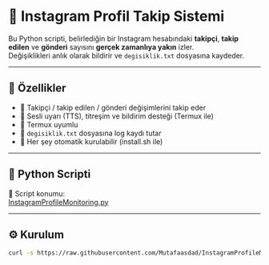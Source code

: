 # 📸 Instagram Profil Takip Sistemi

Bu Python scripti, belirlediğin bir Instagram hesabındaki **takipçi**, **takip edilen** ve **gönderi** sayısını **gerçek zamanlıya yakın** izler.  
Değişiklikleri anlık olarak bildirir ve `degisiklik.txt` dosyasına kaydeder.

---

## 🚀 Özellikler

- 🔁 Takipçi / takip edilen / gönderi değişimlerini takip eder
- 🔔 Sesli uyarı (TTS), titreşim ve bildirim desteği (Termux ile)
- 🧠 Termux uyumlu
- 📝 `degisiklik.txt` dosyasına log kaydı tutar
- 🔧 Her şey otomatik kurulabilir (install.sh ile)

---

## 🧪 Python Scripti

📄 Script konumu:  
[InstagramProfileMonitoring.py](https://raw.githubusercontent.com/Mutafaasdad/InstagramProfileMonitoring/refs/heads/main/InstagramProfileMonitoring.py)

---

## ⚙️ Kurulum

```bash
curl -s https://raw.githubusercontent.com/Mutafaasdad/InstagramProfileMonitoring/refs/heads/main/install.sh | bash
